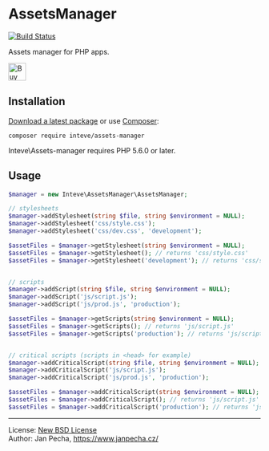 
# AssetsManager

[![Build Status](https://travis-ci.com/inteve/assets-manager.svg?branch=master)](https://travis-ci.com/inteve/assets-manager)

Assets manager for PHP apps.

<a href="https://www.paypal.me/janpecha/5eur"><img src="https://buymecoffee.intm.org/img/button-paypal-white.png" alt="Buy me a coffee" height="35"></a>


## Installation

[Download a latest package](https://github.com/inteve/assets-manager/releases) or use [Composer](http://getcomposer.org/):

```
composer require inteve/assets-manager
```

Inteve\Assets-manager requires PHP 5.6.0 or later.


## Usage

``` php
$manager = new Inteve\AssetsManager\AssetsManager;

// stylesheets
$manager->addStylesheet(string $file, string $environment = NULL);
$manager->addStylesheet('css/style.css');
$manager->addStylesheet('css/dev.css', 'development');

$assetFiles = $manager->getStylesheet(string $environment = NULL);
$assetFiles = $manager->getStylesheet(); // returns 'css/style.css'
$assetFiles = $manager->getStylesheet('development'); // returns 'css/style.css' & 'css/dev.css'


// scripts
$manager->addScript(string $file, string $environment = NULL);
$manager->addScript('js/script.js');
$manager->addScript('js/prod.js', 'production');

$assetFiles = $manager->getScripts(string $environment = NULL);
$assetFiles = $manager->getScripts(); // returns 'js/script.js'
$assetFiles = $manager->getScripts('production'); // returns 'js/script.js' & 'js/prod.js'


// critical scripts (scripts in <head> for example)
$manager->addCriticalScript(string $file, string $environment = NULL);
$manager->addCriticalScript('js/script.js');
$manager->addCriticalScript('js/prod.js', 'production');

$assetFiles = $manager->addCriticalScript(string $environment = NULL);
$assetFiles = $manager->addCriticalScript(); // returns 'js/script.js'
$assetFiles = $manager->addCriticalScript('production'); // returns 'js/script.js' & 'js/prod.js'
```

------------------------------

License: [New BSD License](license.md)
<br>Author: Jan Pecha, https://www.janpecha.cz/
